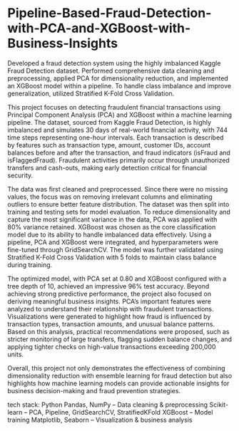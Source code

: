 # Pipeline-Based-Fraud-Detection-with-PCA-and-XGBoost-with-Business-Insights
Developed a fraud detection system using the highly imbalanced Kaggle Fraud Detection dataset. Performed comprehensive data cleaning and preprocessing, applied PCA for dimensionality reduction, and implemented an XGBoost model within a pipeline. To handle class imbalance and improve generalization, utilized Stratified K-Fold Cross Validation.


This project focuses on detecting fraudulent financial transactions using Principal Component Analysis (PCA) and XGBoost within a machine learning pipeline. The dataset, sourced from Kaggle Fraud Detection, is highly imbalanced and simulates 30 days of real-world financial activity, with 744 time steps representing one-hour intervals. Each transaction is described by features such as transaction type, amount, customer IDs, account balances before and after the transaction, and fraud indicators (isFraud and isFlaggedFraud). Fraudulent activities primarily occur through unauthorized transfers and cash-outs, making early detection critical for financial security.

The data was first cleaned and preprocessed. Since there were no missing values, the focus was on removing irrelevant columns and eliminating outliers to ensure better feature distribution. The dataset was then split into training and testing sets for model evaluation. To reduce dimensionality and capture the most significant variance in the data, PCA was applied with 80% variance retained. XGBoost was chosen as the core classification model due to its ability to handle imbalanced data effectively. Using a pipeline, PCA and XGBoost were integrated, and hyperparameters were fine-tuned through GridSearchCV. The model was further validated using Stratified K-Fold Cross Validation with 5 folds to maintain class balance during training.

The optimized model, with PCA set at 0.80 and XGBoost configured with a tree depth of 10, achieved an impressive 96% test accuracy. Beyond achieving strong predictive performance, the project also focused on deriving meaningful business insights. PCA’s important features were analyzed to understand their relationship with fraudulent transactions. Visualizations were generated to highlight how fraud is influenced by transaction types, transaction amounts, and unusual balance patterns. Based on this analysis, practical recommendations were proposed, such as stricter monitoring of large transfers, flagging sudden balance changes, and applying tighter checks on high-value transactions exceeding 200,000 units.

Overall, this project not only demonstrates the effectiveness of combining dimensionality reduction with ensemble learning for fraud detection but also highlights how machine learning models can provide actionable insights for business decision-making and fraud prevention strategies.


tech stack:
Python
Pandas, NumPy – Data cleaning & preprocessing
Scikit-learn – PCA, Pipeline, GridSearchCV, StratifiedKFold
XGBoost – Model training
Matplotlib, Seaborn – Visualization & business analysis
